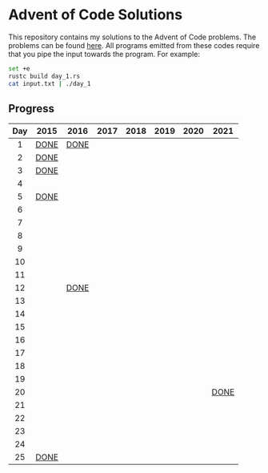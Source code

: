 # Advent of Code Solutions

This repository contains my solutions to the Advent of Code problems. The problems can be found [here](https://adventofcode.com/2015/events). All programs emitted from these codes require that you pipe the input towards the program. For example:

```bash
set +e
rustc build day_1.rs
cat input.txt | ./day_1
```

## Progress

| Day |         2015         |         2016         |         2017         |         2018         |         2019         |         2020         |         2021         |
|:---:|:--------------------:|:--------------------:|:--------------------:|:--------------------:|:--------------------:|:--------------------:|:--------------------:|
|  1  | [DONE](./2015/01.rs) | [DONE](./2016/01.rs) |                      |                      |                      |                      |                      |
|  2  | [DONE](./2015/02.rs) |                      |                      |                      |                      |                      |                      |
|  3  | [DONE](./2015/03.rs) |                      |                      |                      |                      |                      |                      |
|  4  |                      |                      |                      |                      |                      |                      |                      |
|  5  | [DONE](./2015/05.rs) |                      |                      |                      |                      |                      |                      |
|  6  |                      |                      |                      |                      |                      |                      |                      |
|  7  |                      |                      |                      |                      |                      |                      |                      |
|  8  |                      |                      |                      |                      |                      |                      |                      |
|  9  |                      |                      |                      |                      |                      |                      |                      |
| 10  |                      |                      |                      |                      |                      |                      |                      |
| 11  |                      |                      |                      |                      |                      |                      |                      |
| 12  |                      | [DONE](./2016/12.rs) |                      |                      |                      |                      |                      |
| 13  |                      |                      |                      |                      |                      |                      |                      |
| 14  |                      |                      |                      |                      |                      |                      |                      |
| 15  |                      |                      |                      |                      |                      |                      |                      |
| 16  |                      |                      |                      |                      |                      |                      |                      |
| 17  |                      |                      |                      |                      |                      |                      |                      |
| 18  |                      |                      |                      |                      |                      |                      |                      |
| 19  |                      |                      |                      |                      |                      |                      |                      |
| 20  |                      |                      |                      |                      |                      |                      | [DONE](./2021/20.rs) |
| 21  |                      |                      |                      |                      |                      |                      |                      |
| 22  |                      |                      |                      |                      |                      |                      |                      |
| 23  |                      |                      |                      |                      |                      |                      |                      |
| 24  |                      |                      |                      |                      |                      |                      |                      |
| 25  | [DONE](./2015/25.rs) |                      |                      |                      |                      |                      |                      |
